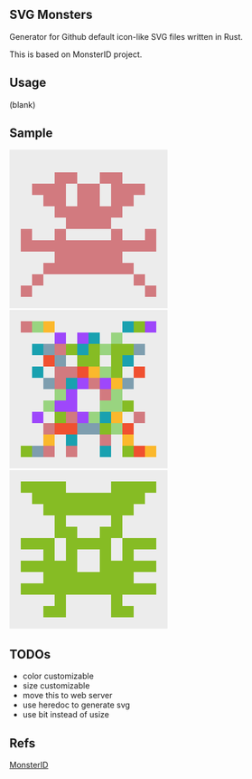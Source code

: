 ## SVG Monsters

Generator for Github default icon-like SVG files written in Rust.

This is based on MonsterID project.

## Usage

(blank)

## Sample

![monster00.svg](https://github.com/furuhama/svg_monsters/blob/master/svg/monster_pattern00.svg)
![monster01.svg](https://github.com/furuhama/svg_monsters/blob/master/svg/monster_pattern01.svg)
![monster02.svg](https://github.com/furuhama/svg_monsters/blob/master/svg/monster_pattern02.svg)

## TODOs

- color customizable
- size customizable
- move this to web server
- use heredoc to generate svg
- use bit instead of usize

## Refs

[MonsterID](https://www.splitbrain.org/projects/monsterid)
